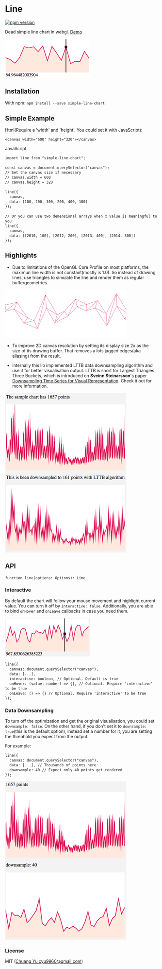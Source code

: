# Line

[![npm version](https://badge.fury.io/js/simple-line-chart.svg)](https://badge.fury.io/js/simple-line-chart)

Dead simple line chart in webgl. <a href="https://codesandbox.io/s/0pq5v6j1qp?fontsize=14" target="_blank">Demo</a>

<img src="./imgs/screenshot.png" width="280" />

## Installation

With npm: `npm install --save simple-line-chart`

## Simple Example

Html(Require a 'width' and 'height'. You could set it with JavaScript):

```
<canvas width="600" height="320"></canvas>
```

JavaScript:

```
import line from "simple-line-chart";

const canvas = document.querySelector("canvas");
// Set the canvas size if necessary
// canvas.width = 600
// canvas.height = 320

line({
  canvas,
  data: [100, 200, 300, 200, 400, 100]
});

// Or you can use two demensional arrays when x value is meaningful to you
line({
  canvas,
  data: [[2010, 100], [2012, 200], [2013, 400], [2014, 300]]
});
```

## Highlights

- Due to limitations of the OpenGL Core Profile on most platforms, the maximun line width is not constant(mostly is 1.0). So instead of drawing lines, use triangles to simulate the line and render them as regular buffergeometries.

<img src="./imgs/line-wireframe.png" width="400" />

- To improve 2D canvas resolution by setting its display size 2x as the size of its drawing buffer. That removes a lots jagged edges(aka aliasing) from the result.

- Internally this lib implemented LTTB data downsampling algorithm and use it for better visualisation output. LTTB is short for Largest Triangles Three Buckets, which is introduced on **Sveinn Steinarsson**'s paper [Downsampling Time Series for Visual Representation](https://skemman.is/bitstream/1946/15343/3/SS_MSthesis.pdf). Check it out for more information.

<img src="./imgs/downsample.png" width="400" />

## API

```
function line(options: Options): Line
```

### Interactive

By default the chart will follow your mouse movement and highlight current value. You can turn it off by `interactive: false`. Additionally, you are able to bind `onHover` and `onLeave` callbacks in case you need them.

<img src="./imgs/interactive.png" width="280" />

```
line({
  canvas: document.querySelector("canvas"),
  data: [...],
  interactive: boolean, // Optional. Default is true
  onHover: (value: number) => {}, // Optional. Require 'interactive' to be true
  onLeave: () => {} // Optional. Require 'interactive' to be true
});
```

### Data Downsampling

To turn off the optimization and get the original visualisation, you could set `downsample: false`.
On the other hand, if you don't set it to `downsample: true`(this is the default option), instead set a number for it, you are setting the threahold you expect from the output.

For example:

```
line({
  canvas: document.querySelector("canvas"),
  data: [...], // Thousands of points here
  downsample: 40 // Expect only 40 points get rendered
});
```

<img src="./imgs/downsample-40.png" width="400" />

### License

MIT ([Chuang Yu <cyu9960@gmail.com>](https://github.com/cyyyu))
